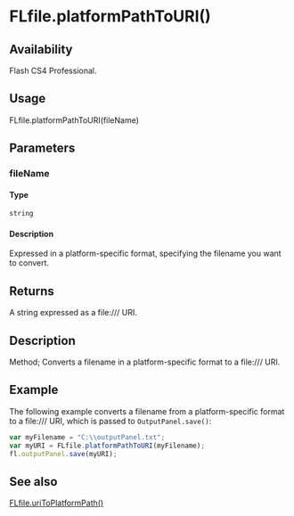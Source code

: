 # FLfile.platformPathToURI()

## Availability

Flash CS4 Professional.

## Usage

FLfile.platformPathToURI(fileName)

## Parameters

### **fileName**

#### Type

```typescript
string
```

#### Description

Expressed in a platform-specific format, specifying the filename you want to convert.

## Returns

A string expressed as a file:/// URI.

## Description

Method; Converts a filename in a platform-specific format to a file:/// URI.

## Example

The following example converts a filename from a platform-specific format to a file:/// URI, which is passed to `OutputPanel.save()`:

```javascript
var myFilename = "C:\\outputPanel.txt";
var myURI = FLfile.platformPathToURI(myFilename);
fl.outputPanel.save(myURI);
```

## See also

[FLfile.uriToPlatformPath()](../FLfile_object/FLfile14.md)
